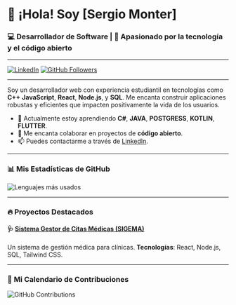 # 👋 ¡Hola! Soy [Sergio Monter]

### 💻 Desarrollador de Software | 🚀 Apasionado por la tecnología y el código abierto

---

[![LinkedIn](https://img.shields.io/badge/LinkedIn-blue?style=flat&logo=linkedin)](https://www.linkedin.com/in/sergio-m-l-ab6614259/)
[![GitHub Followers](https://img.shields.io/github/followers/tuusuario?style=social)](https://github.com/dazer-m-l?tab=followers)

---
Soy un desarrollador web con experiencia estudiantil en tecnologías como **C++** **JavaScript**, **React**, **Node.js**, y **SQL**. Me encanta construir aplicaciones robustas y eficientes que impacten positivamente la vida de los usuarios.

- 🌱 Actualmente estoy aprendiendo **C#**, **JAVA**, **POSTGRESS**, **KOTLIN**, **FLUTTER**.
- 🤝 Me encanta colaborar en proyectos de **código abierto**.
- 📫 Puedes contactarme a través de [LinkedIn](https://www.linkedin.com/in/sergio-m-l-ab6614259/).

---

### 📊 **Mis Estadísticas de GitHub**

![Lenguajes más usados](https://github-readme-stats.vercel.app/api/top-langs/?username=dazer-m-l&layout=compact&theme=radical)

---

### 🔥 **Proyectos Destacados**

#### 🩺 [Sistema Gestor de Citas Médicas (SIGEMA)](https://github.com/dazer-m-l/sistema-citas-medicas)
Un sistema de gestión médica para clínicas. **Tecnologías**: React, Node.js, SQL, Tailwind CSS.

---

### 📅 **Mi Calendario de Contribuciones**

![GitHub Contributions](https://github-readme-activity-graph.cyclic.app/graph?username=dazer-m-l&theme=react-dark&hide_border=true&area=true)
